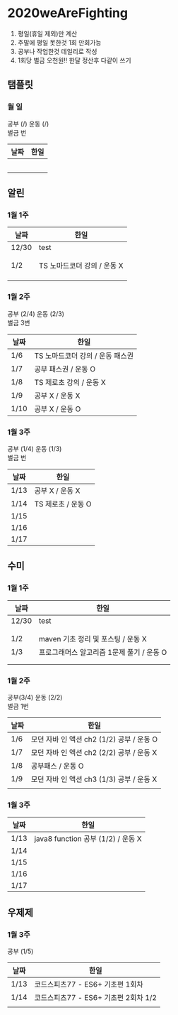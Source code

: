 # 2020weAreFighting

1. 평일(휴일 제외)만 계산
2. 주말에 평일 못한것 1회 만회가능
3. 공부나 작업한것 데일리로 작성
4. 1회당 벌금 오천원!! 한달 정산후 다같이 쓰기

## 탬플릿

### 월 일
공부 (/) 운동 (/)  
벌금 번  

| 날짜  | 한일  |
|---|---|
| | |
| | |
| | |
| | |
| | |

## 알린
### 1월 1주
| 날짜  | 한일  |
|---|---|
|  12/30 | test  |
|   |   |
|   |   |
|  1/2 | TS 노마드코더 강의 / 운동 X   |
|   |   |
|   |   |
|   |   |

### 1월 2주
공부 (2/4) 운동 (2/3)  
벌금 3번  

| 날짜  | 한일  |
|---|---|
|  1/6| TS 노마드코더 강의 / 운동 패스권  |
|  1/7 | 공부 패스권 / 운동 O   |
|  1/8 | TS 제로초 강의 / 운동 X   |
|  1/9 | 공부 X / 운동 X  |
|  1/10 | 공부 X / 운동 O  |

### 1월 3주
공부 (1/4) 운동 (1/3)  
벌금 번  

| 날짜  | 한일  |
|---|---|
|  1/13|  공부 X / 운동 X  |
|  1/14| TS 제로초 / 운동 O |
|  1/15|  |
|  1/16 |  |
|  1/17 |  |


## 수미
### 1월 1주
| 날짜  | 한일  |
|---|---|
|  12/30 | test  |
|   |   |
|   |   |
|  1/2 |  maven 기초 정리 및 포스팅 / 운동 X  |
|  1/3 |  프로그래머스 알고리즘 1문제 풀기 / 운동 O |
|   |   |
|   |   |

### 1월 2주
공부(3/4) 운동 (2/2)  
벌금 1번  

| 날짜  | 한일  |
|---|---|
|  1/6| 모던 자바 인 액션 ch2 (1/2) 공부 / 운동 O  |
|  1/7 | 모던 자바 인 액션 ch2 (2/2) 공부 / 운동 X  |
|  1/8 | 공부패스 / 운동 O  |
|  1/9 | 모던 자바 인 액션 ch3 (1/3) 공부 / 운동 X |
|   |   |

### 1월 3주  

| 날짜  | 한일  |
|---|---|
|  1/13| java8 function 공부 (1/2) / 운동 X  |
|  1/14 |  |
|  1/15 |  |
|  1/16 |  |
|  1/17 |   |

## 우제제


### 1월 3주
공부 (1/5)

| 날짜  | 한일  |
|---|---|
|  1/13 | 코드스피츠77 - ES6+ 기초편 1회차  |
|  1/14 | 코드스피츠77 - ES6+ 기초편 2회차 1/2  |
|   |   |
